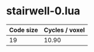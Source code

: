 # stairwell-0.lua

| Code size | Cycles / voxel |
| --------- | -------------- |
| 19        | 10.90          |

